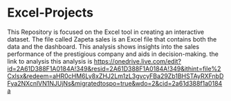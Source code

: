 # Excel-Projects
This Repository is focused on the Excel tool in creating an interactive dataset.
The file called Zapeta sales is an Excel file that contains both the data and the dashboard.
This analysis shows insights into the sales performance of the prestigious company and aids in decision-making.
the link to analysis this analysis is https://onedrive.live.com/edit?id=2A61D388F1A0184A!349&resid=2A61D388F1A0184A!349&ithint=file%2Cxlsx&redeem=aHR0cHM6Ly8xZHJ2Lm1zL3gvcyFBa29Zb1BHSTAyRXFnbDFya2NXcnlVN1NJUjNs&migratedtospo=true&wdo=2&cid=2a61d388f1a0184a
